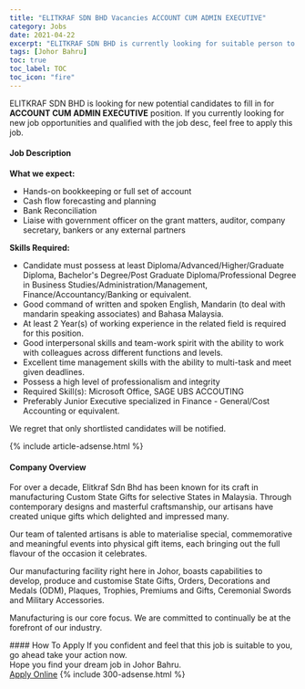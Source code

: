 ```yaml
---
title: "ELITKRAF SDN BHD Vacancies ACCOUNT CUM ADMIN EXECUTIVE" 
category: Jobs 
date: 2021-04-22 
excerpt: "ELITKRAF SDN BHD is currently looking for suitable person to fill in the ACCOUNT CUM ADMIN EXECUTIVE which based in Johor Bahru" 
tags: [Johor Bahru] 
toc: true 
toc_label: TOC 
toc_icon: "fire" 
--- 
```


<p>ELITKRAF SDN BHD is looking for new potential candidates to fill in for <b>ACCOUNT CUM ADMIN EXECUTIVE</b> position. If you currently looking for new job opportunities and qualified with the job desc, feel free to apply this job.
</p><div><div><h4>Job Description</h4></div><div><div><span><div><p><strong>What we expect:</strong></p><ul><li>Hands-on bookkeeping or full set of account</li><li>Cash flow forecasting and planning</li><li>Bank Reconciliation</li><li>Liaise with government officer on the grant matters, auditor, company secretary, bankers or any external partners</li></ul><p><strong>Skills Required:&#160;</strong></p><ul><li>Candidate must possess at least Diploma/Advanced/Higher/Graduate Diploma, Bachelor's Degree/Post Graduate Diploma/Professional Degree in Business Studies/Administration/Management, Finance/Accountancy/Banking or equivalent.</li><li>Good command of written and spoken English, Mandarin (to deal with mandarin speaking associates) and Bahasa Malaysia.</li><li>At least 2&#160;Year(s) of working experience in the related field is required for this position.</li><li>Good interpersonal skills and team-work spirit with the ability to work with colleagues across different functions and levels.</li><li>Excellent time management skills with the ability to multi-task and meet given deadlines.</li><li>Possess a high level of professionalism and integrity</li><li>Required Skill(s): Microsoft Office, SAGE UBS ACCOUTING</li><li>Preferably Junior Executive specialized in Finance - General/Cost Accounting or equivalent.</li></ul><p>We regret that only shortlisted candidates will be notified.</p></div></span></div></div></div> 
{% include article-adsense.html %} 
<div><div><h4>Company Overview</h4></div><div><div><span><div><p>For over a decade, Elitkraf Sdn Bhd has been known for its craft in manufacturing Custom State Gifts for selective States in Malaysia. Through contemporary designs and masterful craftsmanship, our artisans have created unique gifts which delighted and impressed many.</p><p>Our team of talented artisans is able to materialise special, commemorative and meaningful events into physical gift items, each bringing out the full flavour of the occasion it celebrates.</p><p>Our manufacturing facility right here in Johor, boasts capabilities to develop, produce and customise State Gifts, Orders, Decorations and Medals (ODM), Plaques, Trophies, Premiums and Gifts, Ceremonial Swords and Military Accessories.</p><p>Manufacturing is our core focus. We are committed to continually be at the forefront of our industry.</p></div></span></div></div></div> 
#### How To Apply 
If you confident and feel that this job is suitable to you, go ahead take your action now. <br/> 
Hope you find your dream job in Johor Bahru. <br/> 
<a href="https://www.jobstreet.com.my/en/job/account-cum-admin-executive-4545271?jobId=jobstreet-my-job-4545271&" class="btn btn--info" target="_blank" rel="nofollow noopenner">Apply Online</a> 
{% include 300-adsense.html %} 